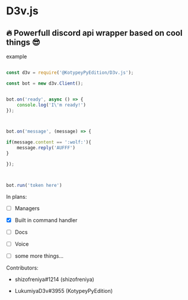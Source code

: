 # D3v.js

<h2> 🔥 Powerfull discord api wrapper based on cool things 😎</h2>





example

```js

const d3v = require('@KotypeyPyEdition/D3v.js');

const bot = new d3v.Client();


bot.on('ready', async () => {
    console.log('I\'m ready!')
});



bot.on('message', (message) => {

if(message.content == ':wolf:'){
    message.reply('AUFFF')
}

});



bot.run('token here')
```



In plans:

- [ ]  Managers

- [x]  Built in command handler

- [ ]  Docs

- [ ] Voice

- [ ] some more things...





Contributors:

- shizofreniya#1214 (shizofreniya)

- LukumiyaD3v#3955 (KotypeyPyEdition)


    
